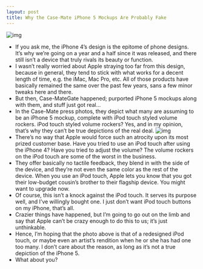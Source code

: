 ```yaml
---
layout: post
title: Why the Case-Mate iPhone 5 Mockups Are Probably Fake
---
```

![img](http://media.idownloadblog.com/wp-content/uploads/2011/09/iPhone-5-iPod-touch-Buttons.png)
* If you ask me, the iPhone 4’s design is the epitome of phone designs. It’s why we’re going on a year and a half since it was released, and there still isn’t a device that truly rivals its beauty or function.
* I wasn’t really worried about Apple straying too far from this design, because in general, they tend to stick with what works for a decent length of time, e.g. the iMac, Mac Pro, etc. All of those products have basically remained the same over the past few years, sans a few minor tweaks here and there.
* But then, Case-MateGate happened; purported iPhone 5 mockups along with them, and stuff just got real…
* In the Case-Mate press photos, they depict what many are assuming to be an iPhone 5 mockup, complete with iPod touch styled volume rockers. iPod touch styled volume rockers? Yes, and in my opinion, that’s why they can’t be true depictions of the real deal.
![img](http://media.idownloadblog.com/wp-content/uploads/2011/09/iphone-5-casemate-e1316109212985.jpg)
* There’s no way that Apple would force such an atrocity upon its most prized customer base. Have you tried to use an iPod touch after using the iPhone 4? Have you tried to adjust the volume? The volume rockers on the iPod touch are some of the worst in the business.
* They offer basically no tactile feedback, they blend in with the side of the device, and they’re not even the same color as the rest of the device. When you use an iPod touch, Apple lets you know that you got their low-budget cousin’s brother to their flagship device. You might want to upgrade now.
* Of course, this isn’t a knock against the iPod touch. It serves its purpose well, and I’ve willingly bought one. I just don’t want iPod touch buttons on my iPhone, that’s all.
* Crazier things have happened, but I’m going to go out on the limb and say that Apple can’t be crazy enough to do this to us; it’s just unthinkable.
* Hence, I’m hoping that the photo above is that of a redesigned iPod touch, or maybe even an artist’s rendition when he or she has had one too many. I don’t care about the reason, as long as it’s not a true depiction of the iPhone 5.
* What about you?

